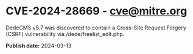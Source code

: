 # CVE-2024-28669 - cve@mitre.org

DedeCMS v5.7 was discovered to contain a Cross-Site Request Forgery (CSRF) vulnerability via /dede/freelist_edit.php.

**Publish date:** 2024-03-13
